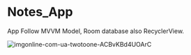# Notes_App

App Follow MVVM Model, Room database also RecyclerView.

![imgonline-com-ua-twotoone-ACBvKBd4UOArC](https://user-images.githubusercontent.com/98700871/211210059-ef4022a5-2f41-4bfb-90bd-998daf672422.jpg)

